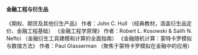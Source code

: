 #### 金融工程与衍生品
《期权、期货及其他衍生产品》
作者：John C. Hull
（经典教材，涵盖衍生品定价、金融工程基础）
《金融工程学原理》
作者：Robert L. Kosowski & Salih N. Neftci
（金融衍生工具建模和计算的全面指南）
《金融随机计算：蒙特卡罗模拟与数值方法》
作者：Paul Glasserman
（聚焦于蒙特卡罗模拟在金融中的应用）